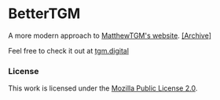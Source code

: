 # BetterTGM
A more modern approach to [MatthewTGM's website](https://matthewtgm.ga/). [\[Archive\]](https://web.archive.org/web/20201101013419/https://matthewtgm.ga/)

Feel free to check it out at [tgm.digital](http://tgm.digital/)

### License
This work is licensed under the [Mozilla Public License 2.0](/LICENSE.MD).
